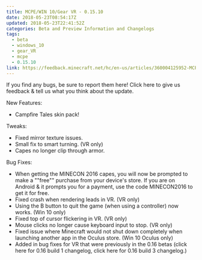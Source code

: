 ```yaml
---
title: MCPE/WIN 10/Gear VR - 0.15.10
date: 2018-05-23T08:54:17Z
updated: 2018-05-23T22:41:52Z
categories: Beta and Preview Information and Changelogs
tags:
  - beta
  - windows_10
  - gear_VR
  - mcpe
  - 0.15.10
link: https://feedback.minecraft.net/hc/en-us/articles/360004125952-MCPE-WIN-10-Gear-VR-0-15-10
---
```


If you find any bugs, be sure to report them here! Click here to give us feedback & tell us what you think about the update.

New Features:

-   Campfire Tales skin pack!

Tweaks:

-   Fixed mirror texture issues.
-   Small fix to smart turning. (VR only)
-   Capes no longer clip through armor.

Bug Fixes:

-   When getting the MINECON 2016 capes, you will now be prompted to make a \"\"free\"\" purchase from your device\'s store. If you are on Android & it prompts you for a payment, use the code MINECON2016 to get it for free.
-   Fixed crash when rendering leads in VR. (VR only)
-   Using the B button to quit the game (when using a controller) now works. (Win 10 only)
-   Fixed top of cursor flickering in VR. (VR only)
-   Mouse clicks no longer cause keyboard input to stop. (VR only)
-   Fixed issue where Minecraft would not shut down completely when launching another app in the Oculus store. (Win 10 Oculus only)
-   Added in bug fixes for VR that were previously in the 0.16 betas (click here for 0.16 build 1 changelog, click here for 0.16 build 3 changelog.)

<div>

 

</div>
